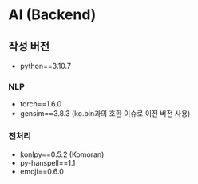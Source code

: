 # AI (Backend)
## 작성 버전
-  python==3.10.7
### NLP
-  torch==1.6.0
-  gensim==3.8.3 (ko.bin과의 호환 이슈로 이전 버전 사용)
### 전처리
-  konlpy==0.5.2 (Komoran)
-  py-hanspell==1.1
-  emoji==0.6.0